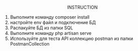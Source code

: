 <p align="center">INSTRUCTION</p>

1. Выполните команду composer install
2. настройте env файл и подключение БД
3. Распакуйте БД из папки SQL
4. Выполните команду php artisan serve
5. Используйте для теста API коллекцию postman из папки PostmanCollection

